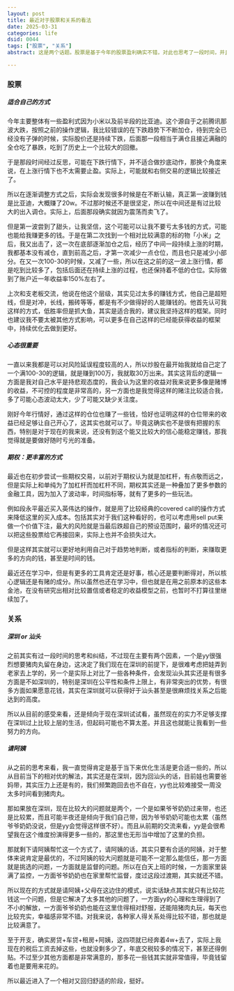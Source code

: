 ```yaml
---
layout: post
title: 最近对于股票和关系的看法
date: 2025-03-31
categories: life
dsid: 0044
tags: ["股票", "关系"]
abstract: 这是两个话题。股票是基于今年的股票盈利确实不错，对此也思考了一段时间，并且继续在尝试一些新鲜事物，记录一下最近的一些想法；关系主要是最近猪肉丸也逐渐长大，也在不断地想这里的一些变化，和之前又有了一些不同；

---
```


### 股票

##### 适合自己的方式

今年主要整体有一些盈利式因为小米以及前半段的比亚迪。这个源自于之前腾讯那波大跌，按照之前的操作逻辑，我比较错误的在下跌趋势下不断加仓，待到完全已经没有子弹的时候，实际股价还是持续下跌，后面那一段相当于满仓且接近满融的全仓吃了暴跌，吃到了历史上一个比较大的回撤。

于是那段时间经过反思，可能在下跌行情下，并不适合做抄底动作，那换个角度来说，在上涨行情下也不太需要止盈。实际上，可能就和右侧交易的逻辑比较接近了。

所以在逐渐调整方式之后，实际会发现很多时候是在不断认输，真正第一波赚到钱是比亚迪，大概赚了20w。不过那时候还不是很坚定，所以在中间还是有过比较大的出入调仓。实际上，后面那段确实就因为震荡而卖飞了。

但是第一波尝到了甜头，让我坚信，这个可能可以让我不要亏太多钱的方式，可能也能给我赚更多的钱。于是在第二次找到一个相对比较满意的标的物「小米」之后，我又出击了，这一次在底部逐渐加仓之后，经历了中间一段持续上涨的时期，我都基本没有减仓，直到前高之后，才第一次减少一点仓位，而且也只是减少小部分。在又一次100-30的时候，又减了一些，所以在这之前的这一波上涨行情，都是吃到比较多了，包括后面还在持续上涨的过程，也还保持着不低的仓位。实际做到了账户近一年收益率150%左右了。

上次和支老板交流，他说在他这个层级，其实见过太多的赚钱方式，他自己是超短线，但是对冲，长线，搬砖等等，都是有不少做得好的人能赚钱的。他首先认可我这样的方式，低胜率但是抓大鱼，其实是适合我的，建议我坚持这样的框架。同时也建议我不要太被其他方式影响，可以更多在自己这样的已经能获得收益的框架中，持续优化去做到更好。

##### 心态很重要

一直以来我都是可以对风险延误程度较高的人，所以炒股在最开始我就给自己定了一个满100-30的逻辑，就是赚到100万，我就取30万出来。其实这背后的逻辑一方面是我对自己水平是持悲观态度的，我会认为这里的收益对我来说更多像是赌博的收益，不可控的程度是非常高的，另一方面也是我觉得这样的赌注比较适合我，多了可能心态波动太大，少了可能又缺少关注度。

刚好今年行情好，通过这样的仓位也赚了一些钱，恰好也证明这样的仓位带来的收益已经足够让自己开心了，这其实也就可以了。毕竟这确实也不是很有把握的东西，特别是对于现在的我来说，还没有到这个能又比较大的信心能稳定赚钱，那我觉得就是要做好随时亏光的准备。

##### 期权：更丰富的方式

最近也在初步尝试一些期权交易，以前对于期权认为就是加杠杆，有点敬而远之，但是实际上和单纯为了加杠杆而加杠杆不同，期权其实还是一种叠加了更多参数的金融工具，因为加入了波动率，时间指标等，就有了更多的一些玩法。

例如段永平最近买入英伟达的操作，就是用了比较经典的covered call的操作方式来降低这里的买入成本。包括其实对于我们这种看好的，也可以考虑用sell put来做一个价值下注，最大的风险就是当最后跌超自己的预设范围时，最坏的情况还可以把这些股票给它再接回来，实际上也并不会损失过大。

但是这样其实就可以更好地利用自己对于趋势地判断，或者指标的判断，来赚取更多的方向的钱，甚至是时间的钱。

最近还在学习中，但是有更多的工具肯定还是好事，核心还是要判断得对，所以核心逻辑还是有赌的成分。所以虽然也还在学习中，但也就是在用之前原本的这些本金池，在没有研究出相对比较置信或者稳定的收益模型之前，也暂时不打算往里继续加了。

### 关系

##### 深圳 or 汕头

之前其实有过一段时间的思考和纠结，不过现在主要有两个因素，一个是yy很强烈想要猪肉丸留在身边，这决定了我们现在在深圳的前提下，是很难考虑把娃弄到老家去上学的，另一个是实际上对比了一些各种条件，会发现汕头其实还是有很多方面是不如深圳的，特别是深圳在公平性和条件上限上，有非常突出的优势，有很多方面如果愿意花钱，其实在深圳就可以获得好于汕头甚至是很麻烦找关系之后能达到的高度。

所以从目前的感受来看，还是倾向于现在深圳试试看，虽然现在的实力不足够支撑在深圳过上比较上层的生活，但起码可能也不算太差。并且这也就能让我看到一些努力的方向。

##### 请阿姨

从之前的思考来看，我一直觉得肯定是基于当下来优化生活是更合适一些的，所以从目前当下的相对优的解法，其实还是在深圳，因为回汕头的话，目前娃也需要爸妈带，其实压力上还是有的，我们频繁跑回去也不自在，yy也比较难接受一周没太多时间看到猪肉丸。

那如果放在深圳，现在比较大的问题就是两个，一个是如果爷爷奶奶过来带，也还是比较累，而且可能半夜还是倾向于我们自己带，因为爷爷奶奶可能也太累（虽然爷爷奶奶没说，但是yy会觉得这样很不好）。而且从前期的交流来看，yy是会很希望我在这个维度扮演得更多一些的，那这里也无形当中增加了这里的负担。

那就剩下请阿姨帮忙这一个方式了，请阿姨的话，其实只要有合适的阿姨，对于整体来说肯定是最优的，不过阿姨的较大问题就是可能不一定那么能信任，那一方面就是挑选的问题，一方面就是监督的问题。所以在白天上班的时候，一方面家里装满了监控，一方面爷爷奶奶也在家里帮忙监督，度过这段过渡期，其实就还不错。

所以现在的方式就是请阿姨+父母在这边住的模式，说实话缺点其实就只有比较花钱这一个问题，但是它解决了太多其他的问题了，一方面yy的心理和生理得到了不小的解放，一方面爷爷奶奶也能在这里住得相对舒服，还能陪猪肉丸玩，每天也比较充实，幸福感非常不错。对我来说，各种家人得关系处得比较不错，那也就是比较满意了。

至于开支，确实房贷+车贷+租房+阿姨，这四项就已经奔着4w+去了，实际上我现在的税后工资去掉这些，也就没剩多少了，年底交税较多的情况下，甚至还得倒贴。不过至少其他方面都是非常满意的，那多花一些钱其实就非常值得，毕竟钱留着也是要用来花的。

所以最近进入了一个相对又回归舒适的阶段，挺好。